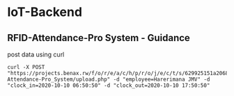 # IoT-Backend

## RFID-Attendance-Pro System - Guidance

post data using curl

    curl -X POST "https://projects.benax.rw/f/o/r/e/a/c/h/p/r/o/j/e/c/t/s/629925151a2068e167771fdf7d3ed8c6/RFID-Attendance-Pro_System/upload.php" -d "employee=Harerimana JMV" -d "clock_in=2020-10-10 06:50:50" -d "clock_out=2020-10-10 17:50:50"
